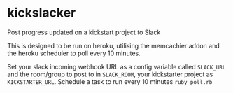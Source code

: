 kickslacker
===========

Post progress updated on a kickstart project to Slack

This is designed to be run on heroku, utilising the memcachier addon and the heroku scheduler to poll every 10 minutes.

Set your slack incoming webhook URL as a config variable called `SLACK_URL` and the room/group to post to in `SLACK_ROOM`, your kickstarter project as `KICKSTARTER_URL`. Schedule a task to run every 10 minutes `ruby poll.rb`
